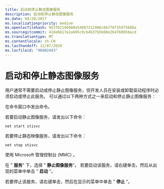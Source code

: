 ```yaml
---
title: 启动和停止静态图像服务
description: 启动和停止静态图像服务
ms.date: 04/20/2017
ms.localizationpriority: medium
ms.openlocfilehash: 953f62146900a54987312406c6b7f0f35975688a
ms.sourcegitcommit: 418e6617e2a695c9cb4b37b5b60e264760858acd
ms.translationtype: MT
ms.contentlocale: zh-CN
ms.lasthandoff: 12/07/2020
ms.locfileid: "96802443"
---
```

# <a name="starting-and-stopping-the-still-image-service"></a>启动和停止静态图像服务





用户通常不需要启动或停止静止图像服务，但开发人员在安装或卸载驱动程序时必须启动或停止此服务。 可以通过以下两种方式之一来启动和停止静止图像服务：

在命令窗口中发出命令。

若要启动静止图像服务，请发出以下命令：

```console
net start stisvc
```

若要停止静态映像服务，请发出以下命令：

```console
net stop stisvc
```

使用 Microsoft 管理控制台 (MMC) 。

在 " **服务**" 下，选择 " **静止图像服务**"。 若要启动该服务，请右键单击，然后从出现的菜单中单击 " **启动** "。

若要停止该服务，请右键单击，然后在显示的菜单中单击 " **停止** "。
